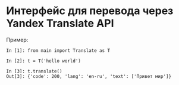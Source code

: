 # Интерфейс для перевода через Yandex Translate API

Пример:

    In [1]: from main import Translate as T
    
    In [2]: t = T('hello world')
    
    In [3]: t.translate()
    Out[3]: {'code': 200, 'lang': 'en-ru', 'text': ['Привет мир']}